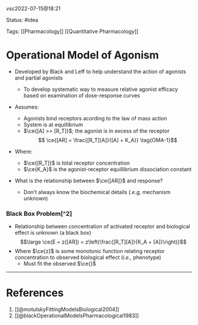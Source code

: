 vsc2022-07-15@18:21

Status: #idea

Tags: [[Pharmacology]] [[Quantitative Pharmacology]]

# Operational Model of Agonism

- Developed by Black and Leff to help understand the action of agonists and partial agonists
	- To develop systematic way to measure relative agonist efficacy based on examination of dose-response curves

- Assumes:
	- Agonists bind receptors acording to the law of mass action
	- System is at equillibrium
	- $\ce{[A] >> [R_T]}$; the agonist is in excess of the receptor
$$ \ce{[AR] = \frac{[R_T][A]}{[A] + K_A}} \tag{OMA-1}$$
- Where:
	- $\ce{[R_T]}$ is total receptor concentration
	- $\ce{K_A}$ is the agonist-receptor equillibrium dissociation constant

- What is the relationship between $\ce{[AR]}$ and response?
	- Don't always know the biochemical details (_.e.g,_ mechanism unknown)

### Black Box Problem[^2]
- Relationship between concentration of activated receptor and biological effect is unknown (a black box)
$$\large \ce{E = z([AR]) = z\left(\frac{[R_T][A]}{K_A + [A]}\right)}$$
- Where $\ce{z}$ is some monotonic function relating receptor concentration to observed biological effect (_i.e.,_ phenotype)
	- Must fit the observed $\ce{}$

---
# References
1. [[@motulskyFittingModelsBiological2004]]
2. [[@blackOperationalModelsPharmacological1983]]